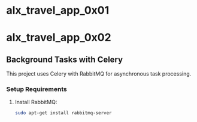 # alx_travel_app_0x01
# alx_travel_app_0x02

## Background Tasks with Celery

This project uses Celery with RabbitMQ for asynchronous task processing.

### Setup Requirements

1. Install RabbitMQ:
   ```bash
   sudo apt-get install rabbitmq-server